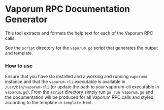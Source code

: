 # Vaporum RPC Documentation Generator

This tool extracts and formats the help text for each of the Vaporum RPC calls. 

See the `script` directory for the `vaporum.go` script that generates the output and template.

### How to use

Ensure that you have Go installed and a working and running `vaporumd` instance and that the `vaporum-cli` executable is available in `/usr/bin/vaporum-cli` (or update the path to your vaporum-cli executable in `vaporum.go`). From the `script` directory simply run `go run vaporum.go` and the documentation will be produced for all Vaporum RPC calls and styled according to the template in `template.html`.

